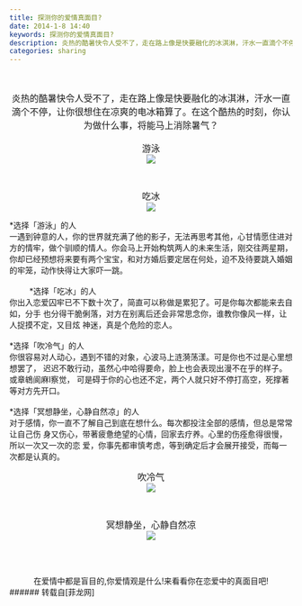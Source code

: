 ```yaml
---
title: 探测你的爱情真面目?
date: 2014-1-8 14:40
keywords: 探测你的爱情真面目?
description: 炎热的酷暑快令人受不了，走在路上像是快要融化的冰淇淋，汗水一直滴个不停，让你很想住在凉爽的电冰箱算了。在这个酷热的时刻，你认为做什么事，将能马上消除暑气？游泳吃冰*选择「游泳」的人一遇到钟意的人，你的世界就充满了他的影子，无法再思考其他，心甘情愿住进对方的情牢，做个驯顺的情人。你会马上开始构筑两人的未来生活，刚交往两星期，你却已经预想将来要有两个宝宝，和对方婚后要定居在何处，迫不及待要跳入婚姻的牢笼，动作快得让大家吓一跳。         *选择「吃冰」的人你出入恋爱囚牢已不下数十次了，简直可以称做是累犯了。可是你每次都能来去自如，分手 也分得干脆俐落，对方在别离后还会非常思念你，谁教你像风一样，让人捉摸不定，又目炫 神迷，真是个危险的恋人。*选择「吹冷气」的人你很容易对人动心，遇到不错的对象，心波马上涟漪荡漾。可是你也不过是心里想想罢了， 迟迟不敢行动，虽然心中哈得要命，脸上也会表现出漫不在乎的样子。或章鴾阆麻I察觉， 可是碍于你的心也还不定，两个人就只好不停打高空，死撑著等对方先开口。*选择「冥想静坐，心静自然凉」的人对于感情，你一直不了解自己到底在想什么。每次都投注全部的感情，但总是常常让自己伤 身又伤心，带著疲惫绝望的心情，回家去疗养。心里的伤痊愈得很慢，所以一次又一次的恋 爱，你事先都审慎考虑，等到确定后才会展开接受，而每一次都是认真的。吹冷气冥想静坐，心静自然凉在爱情中都是盲目的,你爱情观是什么!来看看你在恋爱中的真面目吧!
categories: sharing
---
```

<td class="t_f" id="postmessage_89903"><br/>
<br/>
<div align="center"><font face="新宋体"><font size="3">炎热的酷暑快令人受不了，走在路上像是快要融化的冰淇淋，汗水一直滴个不停，让你很想住在凉爽的电冰箱算了。在这个酷热的时刻，你认为做什么事，将能马上消除暑气？</font></font></div><br/>
<div align="center"><font face="新宋体"><font size="3">游泳</font></font></div><div align="center"><font face="新宋体"><font size="3">

<img aid="37175" data-cf-modified-4513ba12a3f69d4d56a84c05-="" file="data/attachment/forum/201401/08/115853l7e97l7wq7l9lwz7.jpeg.thumb.jpg" id="aimg_37175" inpost="1" onclick="" onmouseover="" src="http://www.flw.ph/data/attachment/forum/201401/08/115853l7e97l7wq7l9lwz7.jpeg" style="cursor:pointer" zoomfile="data/attachment/forum/201401/08/115853l7e97l7wq7l9lwz7.jpeg"/>


</font></font></div><br/>
<div align="center"><font face="新宋体"><font size="3">吃冰</font></font></div><div align="center"><font face="新宋体"><font size="3">

<img aid="37176" data-cf-modified-4513ba12a3f69d4d56a84c05-="" file="data/attachment/forum/201401/08/115855q1ga1ha77fzlanxl.jpeg.thumb.jpg" id="aimg_37176" inpost="1" onclick="" onmouseover="" src="http://www.flw.ph/data/attachment/forum/201401/08/115855q1ga1ha77fzlanxl.jpeg" style="cursor:pointer" zoomfile="data/attachment/forum/201401/08/115855q1ga1ha77fzlanxl.jpeg"/>


</font></font></div>*选择「游泳」的人<br/>
一遇到钟意的人，你的世界就充满了他的影子，无法再思考其他，心甘情愿住进对方的情牢，做个驯顺的情人。你会马上开始构筑两人的未来生活，刚交往两星期，你却已经预想将来要有两个宝宝，和对方婚后要定居在何处，迫不及待要跳入婚姻的牢笼，动作快得让大家吓一跳。<br/>
<br/>
         *选择「吃冰」的人<br/>
你出入恋爱囚牢已不下数十次了，简直可以称做是累犯了。可是你每次都能来去自如，分手 也分得干脆俐落，对方在别离后还会非常思念你，谁教你像风一样，让人捉摸不定，又目炫 神迷，真是个危险的恋人。<br/>
<br/>
*选择「吹冷气」的人<br/>
你很容易对人动心，遇到不错的对象，心波马上涟漪荡漾。可是你也不过是心里想想罢了， 迟迟不敢行动，虽然心中哈得要命，脸上也会表现出漫不在乎的样子。或章鴾阆麻I察觉， 可是碍于你的心也还不定，两个人就只好不停打高空，死撑著等对方先开口。<br/>
<br/>
*选择「冥想静坐，心静自然凉」的人<br/>
对于感情，你一直不了解自己到底在想什么。每次都投注全部的感情，但总是常常让自己伤 身又伤心，带著疲惫绝望的心情，回家去疗养。心里的伤痊愈得很慢，所以一次又一次的恋 爱，你事先都审慎考虑，等到确定后才会展开接受，而每一次都是认真的。<br/>
<div align="center"><font face="新宋体"><font size="3">吹冷气</font></font></div><div align="center"><font face="新宋体"><font size="3">

<img aid="37178" data-cf-modified-4513ba12a3f69d4d56a84c05-="" file="data/attachment/forum/201401/08/115857xncpkj7h5nnv8679.jpeg.thumb.jpg" id="aimg_37178" inpost="1" onclick="" onmouseover="" src="http://www.flw.ph/data/attachment/forum/201401/08/115857xncpkj7h5nnv8679.jpeg" style="cursor:pointer" zoomfile="data/attachment/forum/201401/08/115857xncpkj7h5nnv8679.jpeg"/>


</font></font></div><br/>
<div align="center"><font face="新宋体"><font size="3">冥想静坐，心静自然凉</font></font></div><div align="center"><font face="新宋体"><font size="3">

<img aid="37177" data-cf-modified-4513ba12a3f69d4d56a84c05-="" file="data/attachment/forum/201401/08/115856m329xrfe3k2r7rss.jpeg.thumb.jpg" id="aimg_37177" inpost="1" onclick="" onmouseover="" src="http://www.flw.ph/data/attachment/forum/201401/08/115856m329xrfe3k2r7rss.jpeg" style="cursor:pointer" zoomfile="data/attachment/forum/201401/08/115856m329xrfe3k2r7rss.jpeg"/>


</font></font></div><br/>
<br/>
<div align="center">在爱情中都是盲目的,你爱情观是什么!来看看你在恋爱中的真面目吧!<br/>
</div></td>
###### 转载自[菲龙网]